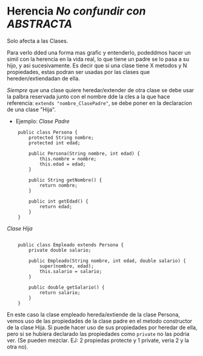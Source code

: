 # Herencia *No confundir con ABSTRACTA*
Solo afecta a las Clases.

Para verlo dded una forma mas grafic y entenderlo, podeddmos hacer un simil con la herencia en la vida real, lo que tiene un padre se lo pasa a su hijo, y asi sucesivamente.
Es decir que si una clase tiene X metodos y N propiedades, estas podran ser usadas por las clases que hereden/extiendadan de ella.

*Siempre* que una clase quiere heredar/extender de otra clase se debe usar la palbra reservada junto con el nombre dde la cles a la que hace referencia:  ```extends "nombre_ClasePadre"```, se debe poner en la declaracion de una clase "Hija".
+ Ejemplo:
*Clase Padre*
```
	public class Persona {
	    protected String nombre;
	    protected int edad;

	    public Persona(String nombre, int edad) {
	        this.nombre = nombre;
	        this.edad = edad;
	    }

	    public String getNombre() {
	        return nombre;
	    }

	    public int getEdad() {
	        return edad;
	    }
	}
```
*Clase Hija*
```

	public class Empleado extends Persona {
	    private double salario;

	    public Empleado(String nombre, int edad, double salario) {
	        super(nombre, edad);
	        this.salario = salario;
	    }

	    public double getSalario() {
	        return salario;
	    }
	}
```

En este caso la clase empleado hereda/extiende de la clase Persona, vemos uso de las propiedades de la clase padre en el metodo constructor de la clase Hija.
Si puede hacer uso de sus propiedades por heredar de ella, pero si se hubiera declarado las propiedades como ```private``` no las podria ver. 
(Se pueden mezclar. 
	EJ: 2 propiedas protecte y 1 private, veria 2 y la otra no).
